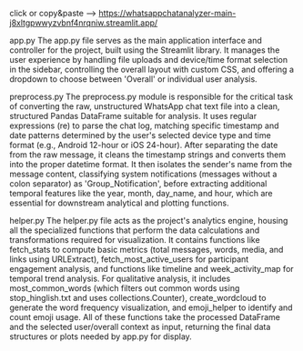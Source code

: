 click or copy&paste --> https://whatsappchatanalyzer-main-j8xltgpwwyzvbnf4nrqniw.streamlit.app/

app.py
The app.py file serves as the main application interface and controller for the project, built using the Streamlit library. It manages the user experience by handling file uploads and device/time format selection in the sidebar, controlling the overall layout with custom CSS, and offering a dropdown to choose between 'Overall' or individual user analysis.

preprocess.py
The preprocess.py module is responsible for the critical task of converting the raw, unstructured WhatsApp chat text file into a clean, structured Pandas DataFrame suitable for analysis. It uses regular expressions (re) to parse the chat log, matching specific timestamp and date patterns determined by the user's selected device type and time format (e.g., Android 12-hour or iOS 24-hour). After separating the date from the raw message, it cleans the timestamp strings and converts them into the proper datetime format. It then isolates the sender's name from the message content, classifying system notifications (messages without a colon separator) as 'Group_Notification', before extracting additional temporal features like the year, month, day_name, and hour, which are essential for downstream analytical and plotting functions.

helper.py
The helper.py file acts as the project's analytics engine, housing all the specialized functions that perform the data calculations and transformations required for visualization. It contains functions like fetch_stats to compute basic metrics (total messages, words, media, and links using URLExtract), fetch_most_active_users for participant engagement analysis, and functions like timeline and week_activity_map for temporal trend analysis. For qualitative analysis, it includes most_common_words (which filters out common words using stop_hinglish.txt and uses collections.Counter), create_wordcloud to generate the word frequency visualization, and emoji_helper to identify and count emoji usage. All of these functions take the processed DataFrame and the selected user/overall context as input, returning the final data structures or plots needed by app.py for display.

